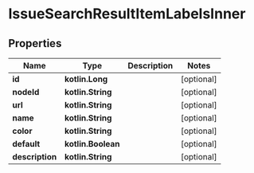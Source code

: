 
# IssueSearchResultItemLabelsInner

## Properties
Name | Type | Description | Notes
------------ | ------------- | ------------- | -------------
**id** | **kotlin.Long** |  |  [optional]
**nodeId** | **kotlin.String** |  |  [optional]
**url** | **kotlin.String** |  |  [optional]
**name** | **kotlin.String** |  |  [optional]
**color** | **kotlin.String** |  |  [optional]
**default** | **kotlin.Boolean** |  |  [optional]
**description** | **kotlin.String** |  |  [optional]



